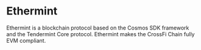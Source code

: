 # Ethermint

Ethermint is a blockchain protocol based on the Cosmos SDK framework and the Tendermint Core protocol. Ethermint makes the CrossFi Chain fully EVM compliant.